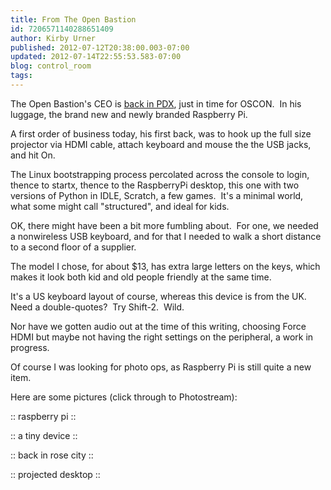 ```yaml
---
title: From The Open Bastion
id: 7206571140288651409
author: Kirby Urner
published: 2012-07-12T20:38:00.003-07:00
updated: 2012-07-14T22:55:53.583-07:00
blog: control_room
tags: 
---
```


The Open Bastion's CEO is [back in PDX](http://worldgame.blogspot.com/2011/02/open-secrets.html), just in time for OSCON.  In his luggage, the brand new and newly branded Raspberry Pi.

A first order of business today, his first back, was to hook up the full size projector via HDMI cable, attach keyboard and mouse the the USB jacks, and hit On.

The Linux bootstrapping process percolated across the console to login, thence to startx, thence to the RaspberryPi desktop, this one with two versions of Python in IDLE, Scratch, a few games.  It's a minimal world, what some might call "structured", and ideal for kids.

OK, there might have been a bit more fumbling about.  For one, we needed a nonwireless USB keyboard, and for that I needed to walk a short distance to a second floor of a supplier.

The model I chose, for about $13, has extra large letters on the keys, which makes it look both kid and old people friendly at the same time.

It's a US keyboard layout of course, whereas this device is from the UK.  Need a double-quotes?  Try Shift-2.  Wild. 

Nor have we gotten audio out at the time of this writing, choosing Force HDMI but maybe not having the right settings on the peripheral, a work in progress.

Of course I was looking for photo ops, as Raspberry Pi is still quite a new item.

Here are some pictures (click through to Photostream):

[](http://www.flickr.com/photos/kirbyurner/7559588772/)

:: raspberry pi ::

[](http://www.flickr.com/photos/kirbyurner/7559586518/)

:: a tiny device ::

[](http://www.flickr.com/photos/kirbyurner/7559748942/)

:: back in rose city ::

[](http://www.flickr.com/photos/kirbyurner/7559589566/)
:: projected desktop ::